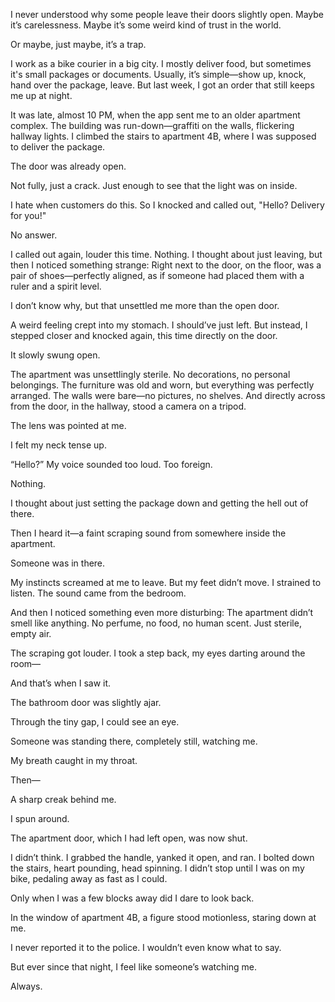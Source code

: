 I never understood why some people leave their doors slightly open. Maybe it’s carelessness. Maybe it’s some weird kind of trust in the world.

Or maybe, just maybe, it’s a trap.

I work as a bike courier in a big city. I mostly deliver food, but sometimes it's small packages or documents. Usually, it’s simple—show up, knock, hand over the package, leave. But last week, I got an order that still keeps me up at night.

It was late, almost 10 PM, when the app sent me to an older apartment complex. The building was run-down—graffiti on the walls, flickering hallway lights. I climbed the stairs to apartment 4B, where I was supposed to deliver the package.

The door was already open.

Not fully, just a crack. Just enough to see that the light was on inside.

I hate when customers do this. So I knocked and called out, "Hello? Delivery for you!"

No answer.

I called out again, louder this time. Nothing. I thought about just leaving, but then I noticed something strange: Right next to the door, on the floor, was a pair of shoes—perfectly aligned, as if someone had placed them with a ruler and a spirit level.

I don’t know why, but that unsettled me more than the open door.

A weird feeling crept into my stomach. I should’ve just left. But instead, I stepped closer and knocked again, this time directly on the door.

It slowly swung open.

The apartment was unsettlingly sterile. No decorations, no personal belongings. The furniture was old and worn, but everything was perfectly arranged. The walls were bare—no pictures, no shelves. And directly across from the door, in the hallway, stood a camera on a tripod.

The lens was pointed at me.

I felt my neck tense up.

“Hello?” My voice sounded too loud. Too foreign.

Nothing.

I thought about just setting the package down and getting the hell out of there.

Then I heard it—a faint scraping sound from somewhere inside the apartment.

Someone was in there.

My instincts screamed at me to leave. But my feet didn’t move. I strained to listen. The sound came from the bedroom.

And then I noticed something even more disturbing: The apartment didn’t smell like anything. No perfume, no food, no human scent. Just sterile, empty air.

The scraping got louder. I took a step back, my eyes darting around the room—

And that’s when I saw it.

The bathroom door was slightly ajar.

Through the tiny gap, I could see an eye.

Someone was standing there, completely still, watching me.

My breath caught in my throat.

Then—

A sharp creak behind me.

I spun around.

The apartment door, which I had left open, was now shut.

I didn’t think. I grabbed the handle, yanked it open, and ran. I bolted down the stairs, heart pounding, head spinning. I didn’t stop until I was on my bike, pedaling away as fast as I could.

Only when I was a few blocks away did I dare to look back.

In the window of apartment 4B, a figure stood motionless, staring down at me.

I never reported it to the police. I wouldn’t even know what to say.

But ever since that night, I feel like someone’s watching me.

Always.